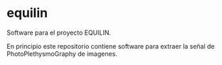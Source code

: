 # equilin


Software para el proyecto EQUILIN.

En principio este repositorio contiene software para extraer la señal de PhotoPlethysmoGraphy de imagenes.